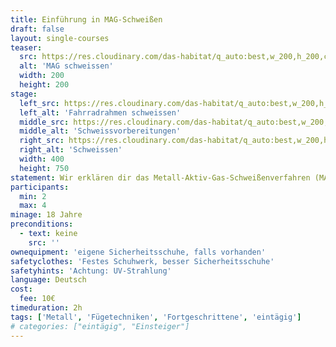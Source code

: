 ```yaml
---
title: Einführung in MAG-Schweißen
draft: false
layout: single-courses
teaser:
  src: https://res.cloudinary.com/das-habitat/q_auto:best,w_200,h_200,c_fill,f_auto,dpr_auto/v1586981056/kurse/_DSC9837_preview_jlpwtf.jpg
  alt: 'MAG schweissen'
  width: 200
  height: 200
stage:
  left_src: https://res.cloudinary.com/das-habitat/q_auto:best,w_200,h_200,c_fill,f_auto,dpr_auto/v1586981136/kurse/20190914-schlosserei-09_qffsjq.jpg
  left_alt: 'Fahrradrahmen schweissen'
  middle_src: https://res.cloudinary.com/das-habitat/q_auto:best,w_200,h_200,c_fill,f_auto,dpr_auto/v1586981134/kurse/20190914-schlosserei-05_k6ju4n.jpg
  middle_alt: 'Schweissvorbereitungen'
  right_src: https://res.cloudinary.com/das-habitat/q_auto:best,w_200,h_200,c_fill,f_auto,dpr_auto/v1586981135/kurse/20190914-schlosserei-02_bok37z.jpg
  right_alt: 'Schweissen'
  width: 400
  height: 750
statement: Wir erklären dir das Metall-Aktiv-Gas-Schweißenverfahren (MAG) und die Einstellungsmöglichkeiten des Merkle Schweißgeräts. Der Kurs sieht die Möglichkeiten zum Üben vor. Es werden Stumpf-, Überlapp- und T-Stoßnähte an Stahlblechen geübt.
participants:
  min: 2
  max: 4
minage: 18 Jahre
preconditions:
  - text: keine
    src: ''
ownequipment: 'eigene Sicherheitsschuhe, falls vorhanden'
safetyclothes: 'Festes Schuhwerk, besser Sicherheitsschuhe'
safetyhints: 'Achtung: UV-Strahlung'
language: Deutsch
cost:
  fee: 10€
timeduration: 2h
tags: ['Metall', 'Fügetechniken', 'Fortgeschrittene', 'eintägig']
# categories: ["eintägig", "Einsteiger"]
---
```

